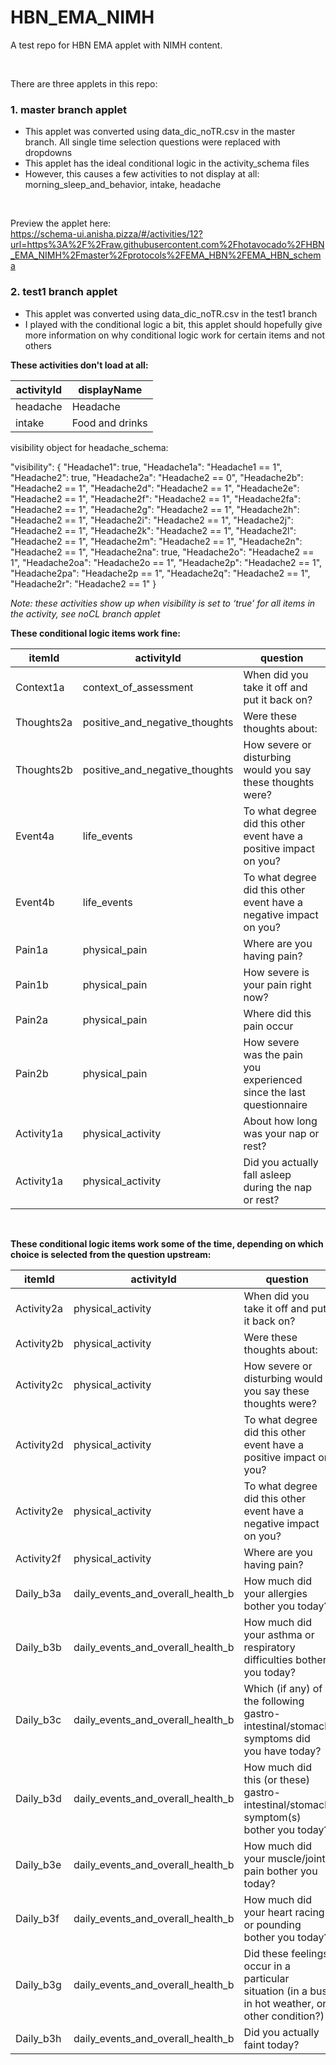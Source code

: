 # HBN_EMA_NIMH
A test repo for HBN EMA applet with NIMH content.
 
<br>

There are three applets in this repo:

### 1. master branch applet

+ This applet was converted using data_dic_noTR.csv in the master branch. All single time selection questions were replaced with dropdowns
+ This applet has the ideal conditional logic in the activity_schema files
+ However, this causes a few activities to not display at all: morning_sleep_and_behavior, intake, headache

<br>

Preview the applet here:<br/>
https://schema-ui.anisha.pizza/#/activities/12?url=https%3A%2F%2Fraw.githubusercontent.com%2Fhotavocado%2FHBN_EMA_NIMH%2Fmaster%2Fprotocols%2FEMA_HBN%2FEMA_HBN_schema



### 2. test1 branch applet

+ This applet was converted using data_dic_noTR.csv in the test1 branch
+ I played with the conditional logic a bit, this applet should hopefully give more information on why conditional logic work for certain items and not others<br/>

**These activities don't load at all:**<br/>

| activityId  | displayName | 
| ------------- | ------------- |
| headache  | Headache | 
| intake  | Food and drinks  |  

visibility object for headache_schema:<br/>

   "visibility": {
            "Headache1": true,
            "Headache1a": "Headache1 == 1",
            "Headache2": true,
            "Headache2a": "Headache2 == 0",
            "Headache2b": "Headache2 == 1",
            "Headache2d": "Headache2 == 1",
            "Headache2e": "Headache2 == 1",
            "Headache2f": "Headache2 == 1",
            "Headache2fa": "Headache2 == 1",
            "Headache2g": "Headache2 == 1",
            "Headache2h": "Headache2 == 1",
            "Headache2i": "Headache2 == 1",
            "Headache2j": "Headache2 == 1",
            "Headache2k": "Headache2 == 1",
            "Headache2l": "Headache2 == 1",
            "Headache2m": "Headache2 == 1",
            "Headache2n": "Headache2 == 1",
            "Headache2na": true,
            "Headache2o": "Headache2 == 1",
            "Headache2oa": "Headache2o == 1",
            "Headache2p": "Headache2 == 1",
            "Headache2pa": "Headache2p == 1",
            "Headache2q": "Headache2 == 1",
            "Headache2r": "Headache2 == 1"
        }

_Note: these activities show up when visibility is set to ‘true’ for all items in the activity, see noCL branch applet_
<br/>

**These conditional logic items work fine:**<br/>

| itemId | activityId | question |
| ------------- | ------------- | ---------------------- |
| Context1a  | context_of_assessment | When did you take it off and put it back on? | 
| Thoughts2a | positive_and_negative_thoughts | Were these thoughts about:
| Thoughts2b | positive_and_negative_thoughts | How severe or disturbing would you say these thoughts were?
| Event4a | life_events | To what degree did this other event have a positive impact on you? |
| Event4b | life_events | To what degree did this other event have a negative impact on you? |
| Pain1a | physical_pain | Where are you having pain? |
| Pain1b  | physical_pain | How severe is your pain right now? |
| Pain2a | physical_pain  | Where did this pain occur |
| Pain2b | physical_pain  | How severe was the pain you experienced since the last questionnaire |
| Activity1a | physical_activity  | About how long was your nap or rest? |
| Activity1a | physical_activity  | Did you actually fall asleep during the nap or rest? |

<br/>

**These conditional logic items work some of the time, depending on which choice is selected from the question upstream:**<br/>

| itemId | activityId | question |
| ------------- | ------------- | ---------------------- |
| Activity2a  | physical_activity  | When did you take it off and put it back on? | 
| Activity2b | physical_activity  | Were these thoughts about:
| Activity2c | physical_activity  | How severe or disturbing would you say these thoughts were?
| Activity2d | physical_activity  | To what degree did this other event have a positive impact on you? |
| Activity2e | physical_activity  | To what degree did this other event have a negative impact on you? |
| Activity2f | physical_activity  | Where are you having pain? |
| Daily_b3a | daily_events_and_overall_health_b  | How much did your allergies bother you today? |
| Daily_b3b | daily_events_and_overall_health_b  | How much did your asthma or respiratory difficulties bother you today? |
| Daily_b3c | daily_events_and_overall_health_b  | Which (if any) of the following gastro-intestinal/stomach symptoms did you have today? |
| Daily_b3d | daily_events_and_overall_health_b  | How much did this (or these) gastro-intestinal/stomach symptom(s) bother you today? |
| Daily_b3e  | daily_events_and_overall_health_b  | How much did your muscle/joint pain bother you today? |
| Daily_b3f | daily_events_and_overall_health_b  | How much did your heart racing or pounding bother you today? |
| Daily_b3g | daily_events_and_overall_health_b  | Did these feelings occur in a particular situation (in a bus, in hot weather, or other condition?) |
| Daily_b3h | daily_events_and_overall_health_b  | Did you actually faint today? |



